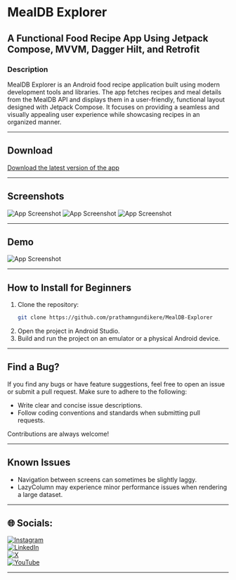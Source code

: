 
# MealDB Explorer

## A Functional Food Recipe App Using Jetpack Compose, MVVM, Dagger Hilt, and Retrofit

### Description

MealDB Explorer is an Android food recipe application built using modern development tools and libraries. The app fetches recipes and meal details from the MealDB API and displays them in a user-friendly, functional layout designed with Jetpack Compose. It focuses on providing a seamless and visually appealing user experience while showcasing recipes in an organized manner.

---

## Download

[Download the latest version of the app](https://github.com/prathamngundikere/MealDB-Explorer/releases/latest)

---
## Screenshots

![App Screenshot](https://raw.githubusercontent.com/prathamngundikere/MealDB-Explorer/refs/heads/master/resources/CategoryScreen.jpeg)
![App Screenshot](https://raw.githubusercontent.com/prathamngundikere/MealDB-Explorer/refs/heads/master/resources/RecipeListScreen.jpeg)
![App Screenshot](https://github.com/prathamngundikere/MealDB-Explorer/blob/master/resources/RecipeDescriptionScreen.jpeg)

---
## Demo

![App Screenshot](https://github.com/prathamngundikere/MealDB-Explorer/blob/master/resources/demo.gif)

---

## How to Install for Beginners

1. Clone the repository:
   ```bash
   git clone https://github.com/prathamngundikere/MealDB-Explorer
   ```
2. Open the project in Android Studio.
3. Build and run the project on an emulator or a physical Android device.

---

## Find a Bug?

If you find any bugs or have feature suggestions, feel free to open an issue or submit a pull request. Make sure to adhere to the following:
- Write clear and concise issue descriptions.
- Follow coding conventions and standards when submitting pull requests.

Contributions are always welcome!

---
## Known Issues
- Navigation between screens can sometimes be slightly laggy.
- LazyColumn may experience minor performance issues when rendering a large dataset.

---
## 🌐 Socials:
[![Instagram](https://img.shields.io/badge/Instagram-%23E4405F.svg?logo=Instagram&logoColor=white)](https://instagram.com/https://www.instagram.com/prathamngundikere?igsh=Z3E5ZTNxOGxoZ28=)  
[![LinkedIn](https://img.shields.io/badge/LinkedIn-%230077B5.svg?logo=linkedin&logoColor=white)](https://linkedin.com/in/https://www.linkedin.com/in/prathamngundikere/)  
[![X](https://img.shields.io/badge/X-black.svg?logo=X&logoColor=white)](https://x.com/https://x.com/prathamng?t=IN1JcGFCc-4PWQkFSTKiOA&s=09)  
[![YouTube](https://img.shields.io/badge/YouTube-%23FF0000.svg?logo=YouTube&logoColor=white)](https://youtube.com/@https://youtube.com/@prathamngundikere?si=X5CQBQyWeVeNP8aV) 

---
